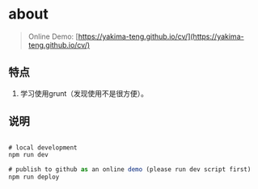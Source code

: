 # about

> Online Demo: [https://yakima-teng.github.io/cv/](https://yakima-teng.github.io/cv/)

## 特点
1. 学习使用grunt（发现使用不是很方便）。

## 说明

```javascript

# local development
npm run dev

# publish to github as an online demo (please run dev script first)
npm run deploy

```
